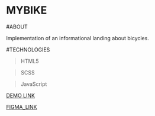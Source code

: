 # MYBIKE

#ABOUT

Implementation of an informational landing about bicycles.

#TECHNOLOGIES

>HTML5

>SCSS

>JavaScript


[DEMO LINK](https://<vitmixG>.github.io/<mybike/)


[FIGMA_LINK](https://www.figma.com/file/Ic3SlZjkATYaS7uTifZAIk/BIKE?node-id=0%3A1)
